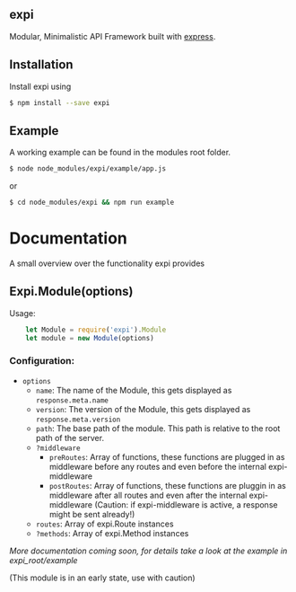## expi
Modular, Minimalistic API Framework built with [express](https://www.npmjs.com/package/express).

## Installation

  Install expi using 

```bash
$ npm install --save expi
```

## Example

  A working example can be found in the modules root folder.

```bash
$ node node_modules/expi/example/app.js
```
  or
```bash
$ cd node_modules/expi && npm run example
```

# Documentation
  
  A small overview over the functionality expi provides

## Expi.Module(options)
Usage:
```javascript
    let Module = require('expi').Module
    let module = new Module(options)
```
### Configuration:
 - `options` 
    - `name`: The name of the Module, this gets displayed as `response.meta.name`
    - `version`: The version of the Module, this gets displayed as `response.meta.version`
    - `path`: The base path of the module. This path is relative to the root path of the server.
    - `?middleware`
        - `preRoutes`: Array of functions, these functions are plugged in as middleware before any routes and even before the internal expi-middleware
        - `postRoutes`: Array of functions, these functions are pluggin in as middleware after all routes and even after the internal expi-middleware (Caution: if expi-middleware is active, a response might be sent already!)
    - `routes`: Array of expi.Route instances
    - `?methods`: Array of expi.Method instances

_More documentation coming soon, for details take a look at the example in expi_root/example_

(This module is in an early state, use with caution)